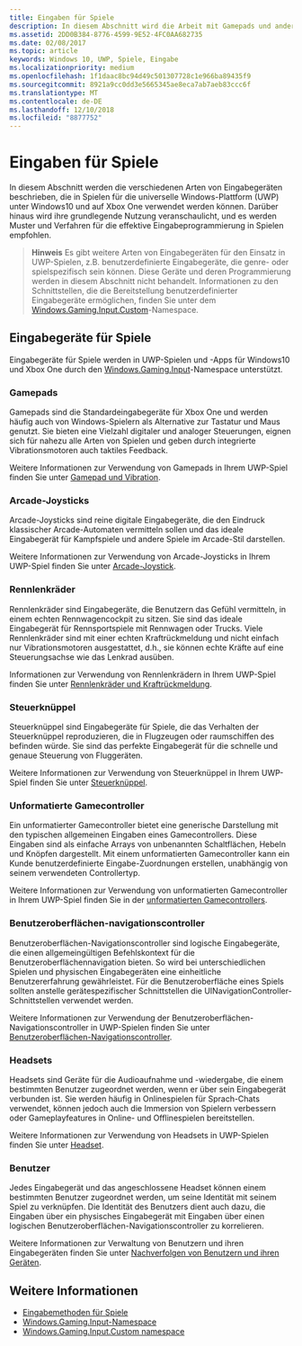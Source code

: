 ```yaml
---
title: Eingaben für Spiele
description: In diesem Abschnitt wird die Arbeit mit Gamepads und anderen Eingabegeräten für Spiele für die Universelle Windows-Plattform (UWP) veranschaulicht.
ms.assetid: 2DD0B384-8776-4599-9E52-4FC0AA682735
ms.date: 02/08/2017
ms.topic: article
keywords: Windows 10, UWP, Spiele, Eingabe
ms.localizationpriority: medium
ms.openlocfilehash: 1f1daac8bc94d49c501307728c1e966ba89435f9
ms.sourcegitcommit: 8921a9cc0dd3e5665345ae8eca7ab7aeb83ccc6f
ms.translationtype: MT
ms.contentlocale: de-DE
ms.lasthandoff: 12/10/2018
ms.locfileid: "8877752"
---
```

# <a name="input-for-games"></a>Eingaben für Spiele

In diesem Abschnitt werden die verschiedenen Arten von Eingabegeräten beschrieben, die in Spielen für die universelle Windows-Plattform (UWP) unter Windows10 und auf Xbox One verwendet werden können. Darüber hinaus wird ihre grundlegende Nutzung veranschaulicht, und es werden Muster und Verfahren für die effektive Eingabeprogrammierung in Spielen empfohlen.

> **Hinweis**    Es gibt weitere Arten von Eingabegeräten für den Einsatz in UWP-Spielen, z.B. benutzerdefinierte Eingabegeräte, die genre- oder spielspezifisch sein können. Diese Geräte und deren Programmierung werden in diesem Abschnitt nicht behandelt. Informationen zu den Schnittstellen, die die Bereitstellung benutzerdefinierter Eingabegeräte ermöglichen, finden Sie unter dem [Windows.Gaming.Input.Custom](https://docs.microsoft.com/uwp/api/windows.gaming.input.custom)-Namespace.

## <a name="gaming-input-devices"></a>Eingabegeräte für Spiele

Eingabegeräte für Spiele werden in UWP-Spielen und -Apps für Windows10 und Xbox One durch den [Windows.Gaming.Input](https://docs.microsoft.com/uwp/api/windows.gaming.input)-Namespace unterstützt.

### <a name="gamepads"></a>Gamepads

Gamepads sind die Standardeingabegeräte für Xbox One und werden häufig auch von Windows-Spielern als Alternative zur Tastatur und Maus genutzt. Sie bieten eine Vielzahl digitaler und analoger Steuerungen, eignen sich für nahezu alle Arten von Spielen und geben durch integrierte Vibrationsmotoren auch taktiles Feedback.

Weitere Informationen zur Verwendung von Gamepads in Ihrem UWP-Spiel finden Sie unter [Gamepad und Vibration](gamepad-and-vibration.md).

### <a name="arcade-sticks"></a>Arcade-Joysticks

Arcade-Joysticks sind reine digitale Eingabegeräte, die den Eindruck klassischer Arcade-Automaten vermitteln sollen und das ideale Eingabegerät für Kampfspiele und andere Spiele im Arcade-Stil darstellen.

Weitere Informationen zur Verwendung von Arcade-Joysticks in Ihrem UWP-Spiel finden Sie unter [Arcade-Joystick](arcade-stick.md).

### <a name="racing-wheels"></a>Rennlenkräder

Rennlenkräder sind Eingabegeräte, die Benutzern das Gefühl vermitteln, in einem echten Rennwagencockpit zu sitzen. Sie sind das ideale Eingabegerät für Rennsportspiele mit Rennwagen oder Trucks. Viele Rennlenkräder sind mit einer echten Kraftrückmeldung und nicht einfach nur Vibrationsmotoren ausgestattet, d.h., sie können echte Kräfte auf eine Steuerungsachse wie das Lenkrad ausüben.

Informationen zur Verwendung von Rennlenkrädern in Ihrem UWP-Spiel finden Sie unter [Rennlenkräder und Kraftrückmeldung](racing-wheel-and-force-feedback.md).

### <a name="flight-sticks"></a>Steuerknüppel

Steuerknüppel sind Eingabegeräte für Spiele, die das Verhalten der Steuerknüppel reproduzieren, die in Flugzeugen oder raumschiffen des befinden würde. Sie sind das perfekte Eingabegerät für die schnelle und genaue Steuerung von Fluggeräten.

Weitere Informationen zur Verwendung von Steuerknüppel in Ihrem UWP-Spiel finden Sie unter [Steuerknüppel](flight-stick.md).

### <a name="raw-game-controllers"></a>Unformatierte Gamecontroller

Ein unformatierter Gamecontroller bietet eine generische Darstellung mit den typischen allgemeinen Eingaben eines Gamecontrollers. Diese Eingaben sind als einfache Arrays von unbenannten Schaltflächen, Hebeln und Knöpfen dargestellt. Mit einem unformatierten Gamecontroller kann ein Kunde benutzerdefinierte Eingabe-Zuordnungen erstellen, unabhängig von seinem verwendeten Controllertyp.

Weitere Informationen zur Verwendung von unformatierten Gamecontroller in Ihrem UWP-Spiel finden Sie in der [unformatierten Gamecontrollers](raw-game-controller.md).

### <a name="ui-navigation-controllers"></a>Benutzeroberflächen-navigationscontroller

Benutzeroberflächen-Navigationscontroller sind logische Eingabegeräte, die einen allgemeingültigen Befehlskontext für die Benutzeroberflächennavigation bieten. So wird bei unterschiedlichen Spielen und physischen Eingabegeräten eine einheitliche Benutzererfahrung gewährleistet. Für die Benutzeroberfläche eines Spiels sollten anstelle gerätespezifischer Schnittstellen die UINavigationController-Schnittstellen verwendet werden.

Weitere Informationen zur Verwendung der Benutzeroberflächen-Navigationscontroller in UWP-Spielen finden Sie unter [Benutzeroberflächen-Navigationscontroller](ui-navigation-controller.md).

### <a name="headsets"></a>Headsets

Headsets sind Geräte für die Audioaufnahme und -wiedergabe, die einem bestimmten Benutzer zugeordnet werden, wenn er über sein Eingabegerät verbunden ist. Sie werden häufig in Onlinespielen für Sprach-Chats verwendet, können jedoch auch die Immersion von Spielern verbessern oder Gameplayfeatures in Online- und Offlinespielen bereitstellen.

Weitere Informationen zur Verwendung von Headsets in UWP-Spielen finden Sie unter [Headset](headset.md).

### <a name="users"></a>Benutzer

Jedes Eingabegerät und das angeschlossene Headset können einem bestimmten Benutzer zugeordnet werden, um seine Identität mit seinem Spiel zu verknüpfen. Die Identität des Benutzers dient auch dazu, die Eingaben über ein physisches Eingabegerät mit Eingaben über einen logischen Benutzeroberflächen-Navigationscontroller zu korrelieren.

Weitere Informationen zur Verwaltung von Benutzern und ihren Eingabegeräten finden Sie unter [Nachverfolgen von Benutzern und ihren Geräten](input-practices-for-games.md#tracking-users-and-their-devices).

## <a name="see-also"></a>Weitere Informationen

* [Eingabemethoden für Spiele](input-practices-for-games.md)
* [Windows.Gaming.Input-Namespace](https://docs.microsoft.com/uwp/api/windows.gaming.input)
* [Windows.Gaming.Input.Custom namespace](https://docs.microsoft.com/uwp/api/windows.gaming.input.custom)